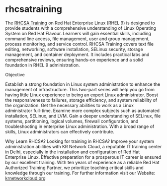 # rhcsatraining
The <a href="https://krnetworkcloud.org/course/redhat-certified-system-administrator/">RHCSA Training</a> on Red Hat Enterprise Linux (RHEL 9) is designed to provide students with a comprehensive understanding of Linux Operating System on Red Hat Flavour.
Learners will gain essential skills, including command line access, file management, user and group management, process monitoring, and service control. RHCSA Training covers text file editing, networking, software installation, SELinux security, storage management, and container deployment. It includes practical labs and comprehensive reviews, ensuring hands-on experience and a solid foundation in RHEL 9 administration.

Objective

Establish a strong foundation in Linux system administration to enhance the management of infrastructure.
This two-part series will help you go from having little Linux experience to being an expert Linux administrator.
Boost the responsiveness to failures, storage efficiency, and system reliability of the organization.
Get the necessary abilities to work as a Linux administrator full-time.
Examine more complex subjects such as automated installation, SELinux, and LVM.
Gain a deeper understanding of SELinux, file systems, partitioning, logical volumes, firewall configuration, and troubleshooting in enterprise Linux administration.
With a broad range of skills, Linux administrators can effectively contribute.

Why Learn RHCSA?
Looking for training in RHCSA? Improve your system administration abilities with KR Network Cloud, a reputable IT training center in Delhi, especially in the installation and configuration of Red Hat Enterprise Linux. Effective preparation for a prosperous IT career is ensured by our excellent training. With ten years of experience as a reliable Red Hat Authorized Training Partner, we prioritize teaching critical skills and knowledge through our training.
For further information visit our Website: <a href="https://krnetworkcloud.org/">krnetworkcloud.org</a>
